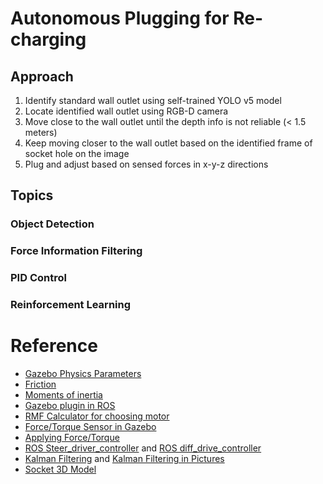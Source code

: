 # Autonomous Plugging for Re-charging

## Approach
1. Identify standard wall outlet using self-trained YOLO v5 model
2. Locate identified wall outlet using RGB-D camera
3. Move close to the wall outlet until the depth info is not reliable (< 1.5 meters)
4. Keep moving closer to the wall outlet based on the identified frame of socket hole on the image
5. Plug and adjust based on sensed forces in x-y-z directions

## Topics

### Object Detection

### Force Information Filtering

### PID Control

### Reinforcement Learning


# Reference
- [Gazebo Physics Parameters](https://classic.gazebosim.org/tutorials?tut=physics_params&cat=physics)
- [Friction](https://classic.gazebosim.org/tutorials?tut=friction&ver=1.9+)
- [Moments of inertia](https://en.wikipedia.org/wiki/List_of_moments_of_inertia)
- [Gazebo plugin in ROS](https://classic.gazebosim.org/tutorials?tut=ros_gzplugins)
- [RMF Calculator for choosing motor](https://www.societyofrobots.com/RMF_calculator.shtml)
- [Force/Torque Sensor in Gazebo](https://classic.gazebosim.org/tutorials?tut=force_torque_sensor&cat=sensors)
- [Applying Force/Torque](https://classic.gazebosim.org/tutorials?tut=apply_force_torque)
- [ROS Steer_driver_controller](http://wiki.ros.org/steer_drive_controller) and [ROS diff_drive_controller](http://wiki.ros.org/diff_drive_controller)
- [Kalman Filtering](https://scipy-cookbook.readthedocs.io/items/KalmanFiltering.html) and [Kalman Filtering in Pictures](http://www.bzarg.com/p/how-a-kalman-filter-works-in-pictures/)
- [Socket 3D Model](https://free3d.com/3d-model/nema-5-20-female-wall-socket-v1--918694.html)
